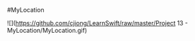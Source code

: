 #MyLocation

![](https://github.com/cjiong/LearnSwift/raw/master/Project 13 - MyLocation/MyLocation.gif)